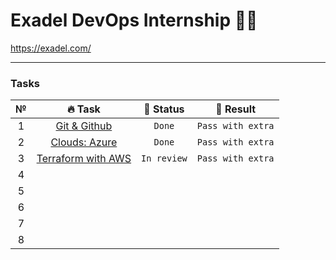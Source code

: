 # Exadel DevOps Internship 🐱‍👤

https://exadel.com/

---

### Tasks

| № 	| 🔥 Task 	| 👀 Status 	| 🚩 Result 	|
|:---:	|:---:	|:---:	|:---:	|
| 1 	| [Git & Github](./Task1/README.md) 	| `Done` 	| `Pass with extra` 	|
| 2 	| [Clouds: Azure](./Task2/README.md) 	| `Done` 	| `Pass with extra` 	|
| 3 	| [Terraform with AWS](./Task3/README.md) 	| `In review` 	| `Pass with extra` 	|
| 4 	|  	|  	|  	|
| 5 	|  	|  	|  	|
| 6 	|  	|  	|  	|
| 7 	|  	|  	|  	|
| 8 	|  	|  	|  	|
